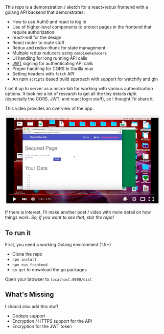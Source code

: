 This repo is a demonstration / sketch for a react+redux frontend with a golang API  backend that demonstrates:

* How to use Auth0 and react to log in
* Use of higher-level components to protect pages in the frontend that require authorization
* react-mdl for the design
* React router to route stuff
* Redux and redux-thunk for state management
* Multiple redux reducers using `combineReducers`
* UI handling for long running API calls
* [JWT](http://jwt.io/) signing for authenticating API calls
* Proper handling for CORS in Gorilla mux
* Setting headers with `fetch` API
* An npm `scripts` based build approach with support for watchify and gin

I set it up to server as a micro-lab for working with various authentication options.  It took me a lot of research to get all the tiny details right (especially the CORS, JWT, and react login stuff), so I thought I'd share it.

This video provides an overview of the app:

[![react+redux frontend / golang backend](video-poster.png)](https://youtu.be/yp7UqOfNTZ4)

If there is interest, I'll make another post / video with more detail on how things work.  *So, if you want to see that, star the repo!*

## To run it

First, you need a working Golang environment (1.5+)
* Clone the repo
* `npm install`
* `npm run frontend`
* `go get` to download the go packages

Open your browser to `localhost:8000/dist`

## What's Missing

I should also add this stuff

* Godeps support
* Encryption / HTTPS support for the API
* Encryption for the JWT token
